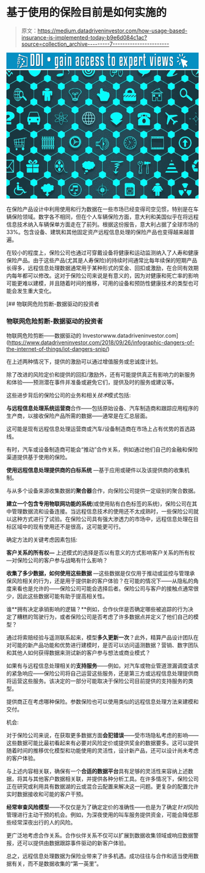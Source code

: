 # 基于使用的保险目前是如何实施的

> 原文：<https://medium.datadriveninvestor.com/how-usage-based-insurance-is-implemented-today-b9e6d084c1ac?source=collection_archive---------7----------------------->

[![](img/0f7d536087bfebafb5c967cb9733e9a3.png)](http://www.track.datadriveninvestor.com/1B9E)![](img/960abbd8d3c80cfcb1e27cdaf25d1735.png)

在保险产品设计中利用使用和行为数据在一些市场已经变得司空见惯，特别是在车辆保险领域。数字各不相同，但在个人车辆保险方面，意大利和美国似乎在将远程信息技术纳入车辆保单方面走在了前列。根据这份报告，意大利占据了全球市场的 33%。包含设备、建筑和其他固定资产远程信息处理的保险产品也变得越来越普遍。

在较小的程度上，保险公司也通过可穿戴设备将健康和运动监测纳入了人寿和健康保险产品。由于这些产品(尤其是人寿保险)的持续时间通常比每年续保的短期产品长得多，远程信息处理数据通常用于某种形式的奖金、回扣或激励，在合同有效期内每年都可以修改。这对于保险公司来说是有意义的，因为对健康和死亡率的影响可能更难以建模，并且随着时间的推移，可用的设备和预防性健康技术的类型也可能会发生重大变化。

[](https://www.datadriveninvestor.com/2018/09/26/infographic-dangers-of-the-internet-of-things/iot-dangers-snip/) [## 物联网危险剪断-数据驱动的投资者

### 物联网危险剪断-数据驱动的投资者

物联网危险剪断——数据驱动的 Investorwww.datadriveninvestor.com](https://www.datadriveninvestor.com/2018/09/26/infographic-dangers-of-the-internet-of-things/iot-dangers-snip/) 

在上述两种情况下，提供的激励可以通过增值服务或忠诚度计划。

除了改进的风险定价和提供的回扣/激励外，还有可能提供真正有影响力的新服务和体验——预测潜在事件并准备或避免它们，提供及时的服务或建议等。

这些进步背后的保险公司的业务和相关*技术*模式包括:

**与远程信息处理系统运营商**合作——包括原始设备、汽车制造商和跟踪应用程序的生产商，以接收保险产品所需的数据——通常是在汇总层面。

这可能是现有远程信息处理运营商或汽车/设备制造商在市场上占有优势的首选路线。

有时，汽车或设备制造商可能会“推动”合作关系，例如通过他们自己的金融和保险渠道提供基于使用的保险。

**使用远程信息处理提供商的白标系统** —基于应用或硬件以及该提供商的收集机制。

与从多个设备来源收集数据的**聚合器**合作，向保险公司提供一定级别的聚合数据。

**建立一个包含专用物联网功能的系统**(或使用贴有白色标签的系统)，保险公司在其中管理数据流和设备连接。当远程信息技术的使用还不太成熟时，一些保险公司就以这种方式进行了试验。在保险公司具有强大渗透力的市场中，远程信息处理在目标区域中的现有使用还不是很高，这可能更可行。

确定方法的关键考虑因素包括:

**客户关系的所有权—** 上述模式的选择是否以有意义的方式影响客户关系的所有权—对保险公司的客户参与战略有什么影响？

**收集了多少数据，如何使用这些数据** —这些数据是仅仅用于推动或监控与管理承保风险相关的行为，还是用于提供新的客户体验？在可能的情况下——从隐私的角度来看也是允许的——保险公司可能会选择后者。保险公司与客户的接触点通常很少，因此这些数据可能有助于提高相关性。

谁**拥有决定承销影响的逻辑？**例如，合作伙伴是否确定哪些被追踪的行为决定了糟糕的驾驶行为，或者保险公司是否考虑了许多数据点并定义了他们自己的模型？

通过将索赔经验与遥测联系起来，模型**多久更新一次**？此外，精算产品设计团队在对可能的新产品功能和优势进行建模时，是否可以访问遥测数据？营销、数字团队和其他人如何获得数据来测试新的客户参与想法或商业模式？

如果有与远程信息处理相关的**支持服务**——例如，对汽车或物业管道泄漏调度请求的紧急响应——保险公司将自己运营这些服务，还是第三方或远程信息处理提供商将运营这些服务。该决定的一部分可能取决于保险公司目前提供的支持服务的类型。

提供商正在考虑哪种保险。参数保险也可以使用类似的远程信息处理方法来建模和交付。

机会:

对于保险公司来说，在获取更多数据方面**会犯错误**——受市场隐私考虑的影响——这些数据可能比最初看起来有必要对风险定价或提供奖金的数据要多。这可以提供随着时间的推移优化模型和功能使用的灵活性，设计新产品，还可以设计尚未考虑的客户体验。

与上述内容相关联，确保有一个**合适的数据平台**具有足够的灵活性来容纳上述数据，将其与其他客户数据相关联，并提供各种分析工具。在许多情况下，保险公司正在研究或利用具有数据湖的云或混合云配置来解决这一问题。更复杂的配置允许实时数据接收和可能的客户干预。

**经常审查风险模型**——不仅仅是为了确定定价的准确性——也是为了确定*针对*风险管理进行主动干预的机会。例如，为深夜使用的叫车服务提供资金，可能会降低那些经常深夜出行的人的风险。

更广泛地考虑合作关系。合作伙伴关系不仅可以扩展到数据收集领域或响应数据警报，还可以提供由数据跟踪事件驱动的新客户体验。

总之，远程信息处理数据为保险业带来了许多机遇。成功往往与合作和适当使用数据有关，而不是数据收集的“第一英里”。